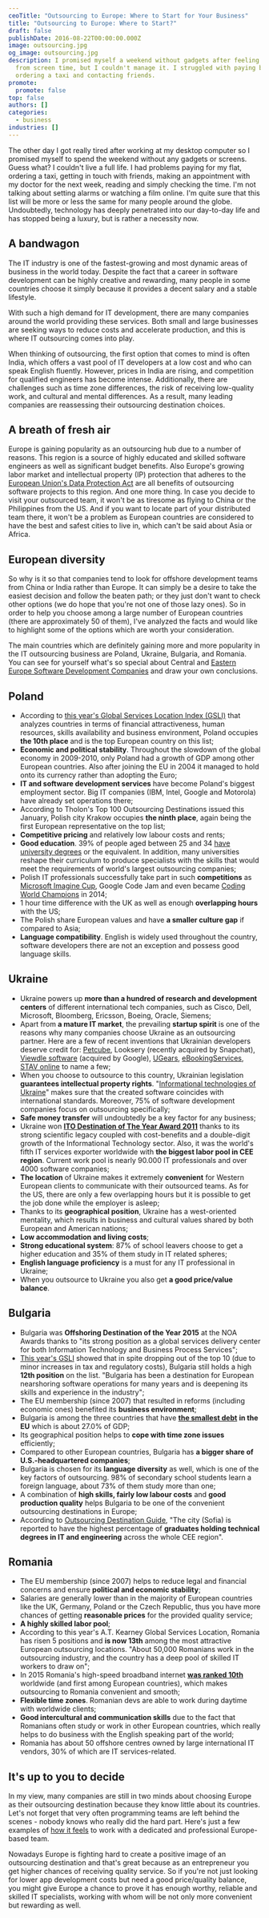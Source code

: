 ```yaml
---
ceoTitle: "Outsourcing to Europe: Where to Start for Your Business"
title: "Outsourcing to Europe: Where to Start?"
draft: false
publishDate: 2016-08-22T00:00:00.000Z
image: outsourcing.jpg
og_image: outsourcing.jpg
description: I promised myself a weekend without gadgets after feeling exhausted
  from screen time, but I couldn't manage it. I struggled with paying bills,
  ordering a taxi and contacting friends.
promote:
  promote: false
top: false
authors: []
categories:
  - business
industries: []
---
```

The other day I got really tired after working at my desktop computer so I promised myself to spend the weekend without any gadgets or screens. Guess what? I couldn't live a full life. I had problems paying for my flat, ordering a taxi, getting in touch with friends, making an appointment with my doctor for the next week, reading and simply checking the time. I'm not talking about setting alarms or watching a film online. I'm quite sure that this list will be more or less the same for many people around the globe. Undoubtedly, technology has deeply penetrated into our day-to-day life and has stopped being a luxury, but is rather a necessity now.

## A bandwagon

The IT industry is one of the fastest-growing and most dynamic areas of business in the world today. Despite the fact that a career in software development can be highly creative and rewarding, many people in some countries choose it simply because it provides a decent salary and a stable lifestyle.

With such a high demand for IT development, there are many companies around the world providing these services. Both small and large businesses are seeking ways to reduce costs and accelerate production, and this is where IT outsourcing comes into play.

When thinking of outsourcing, the first option that comes to mind is often India, which offers a vast pool of IT developers at a low cost and who can speak English fluently. However, prices in India are rising, and competition for qualified engineers has become intense. Additionally, there are challenges such as time zone differences, the risk of receiving low-quality work, and cultural and mental differences. As a result, many leading companies are reassessing their outsourcing destination choices.

## A breath of fresh air

Europe is gaining popularity as an outsourcing hub due to a number of reasons. This region is a source of highly educated and skilled software engineers as well as significant budget benefits. Also Europe's growing labor market and intellectual property (IP) protection that adheres to the [European Union's Data Protection Act](https://ec.europa.eu/info/law/law-topic/data-protection/eu-data-protection-rules_en) are all benefits of outsourcing software projects to this region. And one more thing. In case you decide to visit your outsourced team, it won't be as tiresome as flying to China or the Philippines from the US. And if you want to locate part of your distributed team there, it won't be a problem as European countries are considered to have the best and safest cities to live in, which can't be said about Asia or Africa.

## European diversity

So why is it so that companies tend to look for offshore development teams from China or India rather than Europe. It can simply be a desire to take the easiest decision and follow the beaten path; or they just don't want to check other options (we do hope that you're not one of those lazy ones). So in order to help you choose among a large number of European countries (there are approximately 50 of them), I've analyzed the facts and would like to highlight some of the options which are worth your consideration.

The main countries which are definitely gaining more and more popularity in the IT outsourcing business are Poland, Ukraine, Bulgaria, and Romania. You can see for yourself what's so special about Central and <a href="https://www.designrush.com/agency/offshore-software-developers/eastern-europe" target="_blank">Eastern Europe Software Development Companies</a> and draw your own conclusions.

## Poland

* According to
  <a href="https://www.atkearney.com/strategic-it/global-services-location-index" rel="nofollow" target="_blank">this year's Global Services Location Index (GSLI)</a> that analyzes countries in terms of financial attractiveness, human resources, skills availability and business environment, Poland occupies **the 10th place** and is the top European country on this list;
* **Economic and political stability**. Throughout the slowdown of the global economy in 2009-2010, only Poland had a growth of GDP among other European countries. Also after joining the EU in 2004 it managed to hold onto its currency rather than adopting the Euro;
* **IT and software development services** have become Poland's biggest employment sector. Big IT companies (IBM, Intel, Google and Motorola) have already set operations there;
* According to Tholon's Top 100 Outsourcing Destinations issued this January, Polish city Krakow occupies **the ninth place**, again being the first European representative on the top list;
* **Competitive pricing** and relatively low labour costs and rents;
* **Good education**. 39% of people aged between 25 and 34 <a href="http://www.nytimes.com/2013/12/23/business/international/midsize-cities-in-poland-develop-as-service-hubs-for-outsourcing-industry.html?pagewanted=all&_r=1" rel="nofollow" target="_blank">have university degrees</a> or the equivalent. In addition, many universities reshape their curriculum to produce specialists with the skills that would meet the requirements of world's largest outsourcing companies;
* Polish IT professionals successfully take part in such **competitions** as <a href="https://www.imaginecup.com/custom/2016Winners_Challenges" rel="nofollow" target="_blank">Microsoft Imagine Cup</a>, Google Code Jam and even became <a href="http://www.ibtimes.co.uk/poland-crowned-first-ever-coding-world-champions-1452146" rel="nofollow" target="_blank">Coding World Champions</a> in 2014;
* 1 hour time difference with the UK as well as enough **overlapping hours** with the US;
* The Polish share European values and have **a smaller culture gap** if compared to Asia;
* **Language compatibility**. English is widely used throughout the country, software developers there are not an exception and possess good language skills.

## Ukraine

* Ukraine powers up **more than a hundred of research and development centers** of different international tech companies, such as Cisco, Dell, Microsoft, Bloomberg, Ericsson, Boeing, Oracle, Siemens;
* Apart from **a mature IT market**, the prevailing **startup spirit** is one of the reasons why many companies choose Ukraine as an outsourcing partner. Here are a few of recent inventions that Ukrainian developers deserve credit for: <a href="https://petcube.com/" rel="nofollow" target="_blank">Petcube</a>, Looksery (recently acquired by Snapchat), <a href="http://www.cnet.com/news/google-confirms-its-buying-facial-recognition-firm-viewdle/" rel="nofollow" target="_blank">Viewdle software</a> (acquired by Google), <a href="https://ugearsmodels.com/" rel="nofollow" target="_blank">UGears</a>, [eBookingServices](https://www.tripaneer.com/), [STAV online](https://stav-online.dk/) to name a few;
* When you choose to outsource to this country, Ukrainian legislation **guarantees intellectual property rights**. "<a href="https://itukraine.org.ua/en/" rel="nofollow" target="_blank">Informational technologies of Ukraine</a>" makes sure that the created software coincides with international standards. Moreover, 75% of software development companies focus on outsourcing specifically;
* **Safe money transfer** will undoubtedly be a key factor for any business;
* Ukraine won **<a href="http://www.symphony-solutions.eu/ukraine-won-ito-destination-of-the-year-award-2011/" rel="nofollow" target="_blank">ITO Destination of The Year Award 2011</a>** thanks to its strong scientific legacy coupled with cost-benefits and a double-digit growth of the Informational Technology sector. Also, it was the world's fifth IT services exporter worldwide with **the biggest labor pool in CEE region**. Current work pool is nearly 90.000 IT professionals and over 4000 software companies;
* **The location** of Ukraine makes it extremely **convenient** for Western European clients to communicate with their outsourced teams. As for the US, there are only a few overlapping hours but it is possible to get the job done while the employer is asleep;
* Thanks to its **geographical position**, Ukraine has a west-oriented mentality, which results in business and cultural values shared by both European and American nations;
* **Low accommodation and living costs**;
* **Strong educational system**: 87% of school leavers choose to get a higher education and 35% of them study in IT related spheres;
* **English language proficiency** is a must for any IT professional in Ukraine;
* When you outsource to Ukraine you also get **a good price/value balance**.

## Bulgaria

* Bulgaria was **Offshoring Destination of the Year 2015** at the NOA Awards thanks to "its strong position as a global services delivery center for both Information Technology and Business Process Services";
* <a href="https://www.atkearney.com/strategic-it/global-services-location-index" rel="nofollow" target="_blank">This year's GSLI</a> showed that in spite dropping out of the top 10 (due to minor increases in tax and regulatory costs), Bulgaria still holds a high **12th position** on the list. "Bulgaria has been a destination for European nearshoring software operations for many years and is deepening its skills and experience in the industry";
* The EU membership (since 2007) that resulted in reforms (including economic ones) benefited its **business environment**;
* Bulgaria is among the three countries that have **<a href="http://www.telegraph.co.uk/news/worldnews/europe/greece/11705720/European-debt-crisis-Its-not-just-Greece-thats-drowning-in-debt.html" rel="nofollow" target="_blank">the smallest debt</a>** **in the EU** which is about 27.0% of GDP;
* Its geographical position helps to **cope with time zone issues** efficiently;
* Compared to other European countries, Bulgaria has **a bigger share of** **U.S.-headquartered companies**;
* Bulgaria is chosen for its **language diversity** as well, which is one of the key factors of outsourcing. 98% of secondary school students learn a foreign language, about 73% of them study more than one;
* A combination of **high skills, fairly low labour costs** and **good production quality** helps Bulgaria to be one of the convenient outsourcing destinations in Europe;
* According to <a href="http://www.outsourcing-destinations.org/Downloads/BULGARIA_GUIDE_FINAL_51.pdf" rel="nofollow" target="_blank">Outsourcing Destination Guide</a>, "The city (Sofia) is reported to have the highest percentage of **graduates holding technical degrees in IT and engineering** across the whole CEE region".

## Romania

* The EU membership (since 2007) helps to reduce legal and financial concerns and ensure **political and economic stability**;
* Salaries are generally lower than in the majority of European countries like the UK, Germany, Poland or the Czech Republic, thus you have more chances of getting **reasonable prices** for the provided quality service;
* **A highly skilled labor pool**;
* According to this year's A.T. Kearney Global Services Location, Romania has risen 5 positions and **is now 13th** among the most attractive European outsourcing locations. "About 50,000 Romanians work in the outsourcing industry, and the country has a deep pool of skilled IT workers to draw on";
* In 2015 Romania's high-speed broadband internet **<a href="https://en.wikipedia.org/wiki/List_of_countries_by_Internet_connection_speeds" rel="nofollow" target="_blank">was ranked 10th</a>** worldwide (and first among European countries), which makes outsourcing to Romania convenient and smooth;
* **Flexible time zones**. Romanian devs are able to work during daytime with worldwide clients;
* **Good intercultural and communication skills** due to the fact that Romanians often study or work in other European countries, which really helps to do business with the English speaking part of the world;
* Romania has about 50 offshore centres owned by large international IT vendors, 30% of which are IT services-related.

## It's up to you to decide

In my view, many companies are still in two minds about choosing Europe as their outsourcing destination because they know little about its countries. Let's not forget that very often programming teams are left behind the scenes - nobody knows who really did the hard part. Here's just a few examples of [how it feels](https://clutch.co/profile/anadea) to work with a dedicated and professional Europe-based team.

Nowadays Europe is fighting hard to create a positive image of an outsourcing destination and that's great because as an entrepreneur you get higher chances of receiving quality service. So if you're not just looking for lower app development costs but need a good price/quality balance, you might give Europe a chance to prove it has enough worthy, reliable and skilled IT specialists, working with whom will be not only more convenient but rewarding as well.

